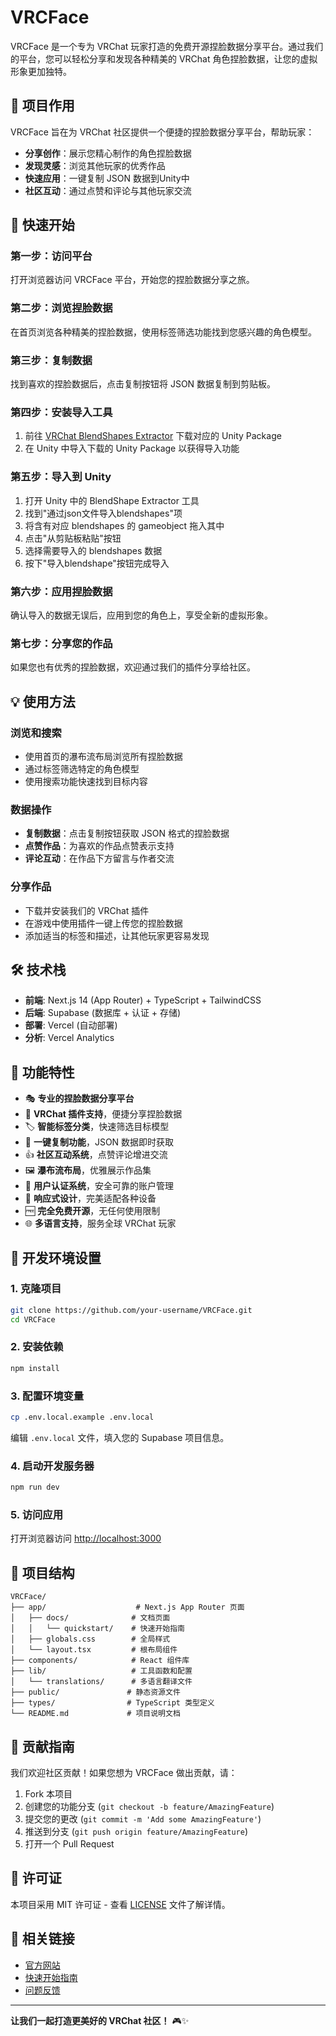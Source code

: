 # VRCFace

VRCFace 是一个专为 VRChat 玩家打造的免费开源捏脸数据分享平台。通过我们的平台，您可以轻松分享和发现各种精美的 VRChat 角色捏脸数据，让您的虚拟形象更加独特。

## 🎯 项目作用

VRCFace 旨在为 VRChat 社区提供一个便捷的捏脸数据分享平台，帮助玩家：

- **分享创作**：展示您精心制作的角色捏脸数据
- **发现灵感**：浏览其他玩家的优秀作品
- **快速应用**：一键复制 JSON 数据到Unity中
- **社区互动**：通过点赞和评论与其他玩家交流

## 🚀 快速开始

### 第一步：访问平台
打开浏览器访问 VRCFace 平台，开始您的捏脸数据分享之旅。

### 第二步：浏览捏脸数据
在首页浏览各种精美的捏脸数据，使用标签筛选功能找到您感兴趣的角色模型。

### 第三步：复制数据
找到喜欢的捏脸数据后，点击复制按钮将 JSON 数据复制到剪贴板。

### 第四步：安装导入工具
1. 前往 [VRChat BlendShapes Extractor](https://github.com/oniyakun/VRChat-BlendShapes-Extractor/releases) 下载对应的 Unity Package
2. 在 Unity 中导入下载的 Unity Package 以获得导入功能

### 第五步：导入到 Unity
1. 打开 Unity 中的 BlendShape Extractor 工具
2. 找到"通过json文件导入blendshapes"项
3. 将含有对应 blendshapes 的 gameobject 拖入其中
4. 点击"从剪贴板粘贴"按钮
5. 选择需要导入的 blendshapes 数据
6. 按下"导入blendshape"按钮完成导入

### 第六步：应用捏脸数据
确认导入的数据无误后，应用到您的角色上，享受全新的虚拟形象。

### 第七步：分享您的作品
如果您也有优秀的捏脸数据，欢迎通过我们的插件分享给社区。

## 💡 使用方法

### 浏览和搜索
- 使用首页的瀑布流布局浏览所有捏脸数据
- 通过标签筛选特定的角色模型
- 使用搜索功能快速找到目标内容

### 数据操作
- **复制数据**：点击复制按钮获取 JSON 格式的捏脸数据
- **点赞作品**：为喜欢的作品点赞表示支持
- **评论互动**：在作品下方留言与作者交流

### 分享作品
- 下载并安装我们的 VRChat 插件
- 在游戏中使用插件一键上传您的捏脸数据
- 添加适当的标签和描述，让其他玩家更容易发现

## 🛠️ 技术栈

- **前端**: Next.js 14 (App Router) + TypeScript + TailwindCSS
- **后端**: Supabase (数据库 + 认证 + 存储)
- **部署**: Vercel (自动部署)
- **分析**: Vercel Analytics

## 🌟 功能特性

- 🎭 **专业的捏脸数据分享平台**
- 🔌 **VRChat 插件支持**，便捷分享捏脸数据
- 🏷️ **智能标签分类**，快速筛选目标模型
- 💾 **一键复制功能**，JSON 数据即时获取
- 👍 **社区互动系统**，点赞评论增进交流
- 🖼️ **瀑布流布局**，优雅展示作品集
- 👤 **用户认证系统**，安全可靠的账户管理
- 📱 **响应式设计**，完美适配各种设备
- 🆓 **完全免费开源**，无任何使用限制
- 🌐 **多语言支持**，服务全球 VRChat 玩家

## 🔧 开发环境设置

### 1. 克隆项目
```bash
git clone https://github.com/your-username/VRCFace.git
cd VRCFace
```

### 2. 安装依赖
```bash
npm install
```

### 3. 配置环境变量
```bash
cp .env.local.example .env.local
```
编辑 `.env.local` 文件，填入您的 Supabase 项目信息。

### 4. 启动开发服务器
```bash
npm run dev
```

### 5. 访问应用
打开浏览器访问 [http://localhost:3000](http://localhost:3000)

## 📁 项目结构

```
VRCFace/
├── app/                    # Next.js App Router 页面
│   ├── docs/              # 文档页面
│   │   └── quickstart/    # 快速开始指南
│   ├── globals.css        # 全局样式
│   └── layout.tsx         # 根布局组件
├── components/            # React 组件库
├── lib/                   # 工具函数和配置
│   └── translations/      # 多语言翻译文件
├── public/               # 静态资源文件
├── types/                # TypeScript 类型定义
└── README.md             # 项目说明文档
```

## 🤝 贡献指南

我们欢迎社区贡献！如果您想为 VRCFace 做出贡献，请：

1. Fork 本项目
2. 创建您的功能分支 (`git checkout -b feature/AmazingFeature`)
3. 提交您的更改 (`git commit -m 'Add some AmazingFeature'`)
4. 推送到分支 (`git push origin feature/AmazingFeature`)
5. 打开一个 Pull Request

## 📄 许可证

本项目采用 MIT 许可证 - 查看 [LICENSE](LICENSE) 文件了解详情。

## 🔗 相关链接

- [官方网站](https://vrcface.vercel.app)
- [快速开始指南](https://vrcface.vercel.app/docs/quickstart)
- [问题反馈](https://github.com/your-username/VRCFace/issues)

---

**让我们一起打造更美好的 VRChat 社区！** 🎮✨